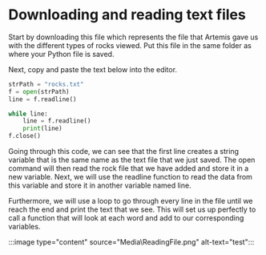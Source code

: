 # Downloading and reading text files

Start by downloading this file which represents the file that Artemis gave us with the different types of rocks viewed. Put this file in the same folder as where your Python file is saved.

Next, copy and paste the text below into the editor.

```python
strPath = "rocks.txt"
f = open(strPath)
line = f.readline()

while line:
    line = f.readline()
    print(line)
f.close()
```

Going through this code, we can see that the first line creates a string variable that is the same name as the text file that we just saved. The open command will then read the rock file that we have added and store it in a new variable. Next, we will use the readline function to read the data from this variable and store it in another variable named line.

Furthermore, we will use a loop to go through every line in the file until we reach the end and print the text that we see. This will set us up perfectly to call a function that will look at each word and add to our corresponding variables.

:::image type="content" source="Media\ReadingFile.png" alt-text="test":::
